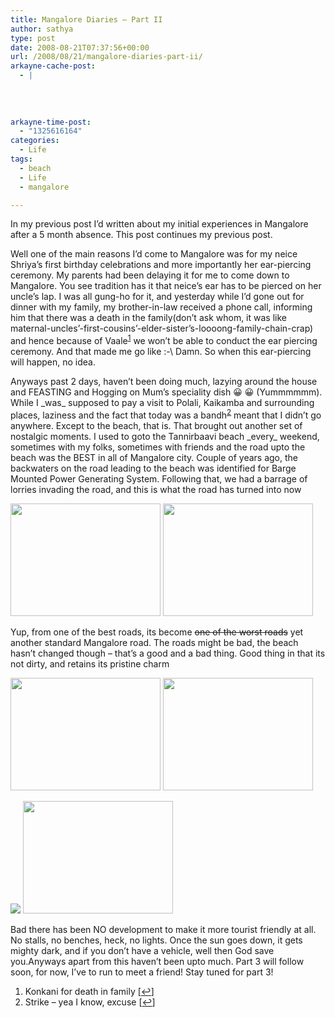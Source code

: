 ```yaml
---
title: Mangalore Diaries – Part II
author: sathya
type: post
date: 2008-08-21T07:37:56+00:00
url: /2008/08/21/mangalore-diaries-part-ii/
arkayne-cache-post:
  - |
    
    
    
    
arkayne-time-post:
  - "1325616164"
categories:
  - Life
tags:
  - beach
  - Life
  - mangalore

---
```

In my previous post I&#8217;d written about my initial experiences in Mangalore after a 5 month absence. This post continues my previous post.

<!--more-->

Well one of the main reasons I&#8217;d come to Mangalore was for my neice Shriya&#8217;s first birthday celebrations and more importantly her ear-piercing ceremony. My parents had been delaying it for me to come down to Mangalore. You see tradition has it that neice&#8217;s ear has to be pierced on her uncle&#8217;s lap. I was all gung-ho for it, and yesterday while I&#8217;d gone out for dinner with my family, my brother-in-law received a phone call, informing him that there was a death in the family(don&#8217;t ask whom, it was like maternal-uncles&#8217;-first-cousins&#8217;-elder-sister&#8217;s-loooong-family-chain-crap) and hence because of Vaale<sup><a href="#footnote_0_115" id="identifier_0_115" class="footnote-link footnote-identifier-link" title="Konkani for death in family">1</a></sup> we won&#8217;t be able to conduct the ear piercing ceremony. And that made me go like :-\ Damn. So when this ear-piercing will happen, no idea.

Anyways past 2 days, haven&#8217;t been doing much, lazying around the house and FEASTING and Hogging on Mum&#8217;s speciality dish 😀 😀 (Yummmmmm). While I \_was\_ supposed to pay a visit to Polali, Kaikamba and surrounding places, laziness and the fact that today was a bandh<sup><a href="#footnote_1_115" id="identifier_1_115" class="footnote-link footnote-identifier-link" title="Strike &ndash; yea I know, excuse">2</a></sup> meant that I didn&#8217;t go anywhere. Except to the beach, that is. That brought out another set of nostalgic moments. I used to goto the Tannirbaavi beach \_every\_ weekend, sometimes with my folks, sometimes with friends and the road upto the beach was the BEST in all of Mangalore city. Couple of years ago, the backwaters on the road leading to the beach was identified for Barge Mounted Power Generating System. Following that, we had a barrage of lorries invading the road, and this is what the road has turned into now

[<img src="http://farm4.static.flickr.com/3293/2780904397_5da8a8833e_m.jpg" alt="" width="240" height="180" />][1] [<img src="http://farm4.static.flickr.com/3259/2781761886_d2b5c0eafd_m.jpg" alt="" width="240" height="180" />][2]

Yup, from one of the best roads, its become <span style="text-decoration: line-through;">one of the worst roads</span> yet another standard Mangalore road. The roads might be bad, the beach hasn&#8217;t changed though &#8211; that&#8217;s a good and a bad thing. Good thing in that its not dirty, and retains its pristine charm

[<img src="http://farm4.static.flickr.com/3241/2780902017_8b94e42f92_m.jpg" alt="" width="240" height="180" />][3] [<img src="http://farm4.static.flickr.com/3289/2781759416_8bb4470500_m.jpg" alt="" width="240" height="180" />][4]

[![][5]][6] [<img src="http://farm4.static.flickr.com/3040/2781760088_4787af6c97_m.jpg" alt="" width="240" height="180" />  
][7] 

Bad there has been NO development to make it more tourist friendly at all. No stalls, no benches, heck, no lights. Once the sun goes down, it gets mighty dark, and if you don&#8217;t have a vehicle, well then God save you.Anyways apart from this haven&#8217;t been upto much. Part 3 will follow soon, for now, I&#8217;ve to run to meet a friend! Stay tuned for part 3!

<ol class="footnotes">
  <li id="footnote_0_115" class="footnote">
    Konkani for death in family [<a href="#identifier_0_115" class="footnote-link footnote-back-link">&#8617;</a>]
  </li>
  <li id="footnote_1_115" class="footnote">
    Strike &#8211; yea I know, excuse [<a href="#identifier_1_115" class="footnote-link footnote-back-link">&#8617;</a>]
  </li>
</ol>

 [1]: http://www.flickr.com/photos/sathyabhat/2780904397/
 [2]: http://www.flickr.com/photos/sathyabhat/2781761886/
 [3]: http://www.flickr.com/photos/sathyabhat/2780902017/
 [4]: http://www.flickr.com/photos/sathyabhat/2781759416/
 [5]: http://farm4.static.flickr.com/3208/2780899599_23a2b34b1b_m.jpg
 [6]: http://www.flickr.com/photos/sathyabhat/2780899599/
 [7]: http://www.flickr.com/photos/sathyabhat/2781760088/
